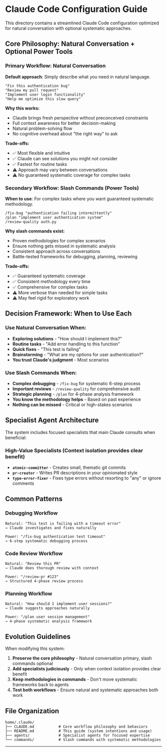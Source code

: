 # Claude Code Configuration Guide

This directory contains a streamlined Claude Code configuration optimized for natural conversation with optional systematic approaches.

## Core Philosophy: Natural Conversation + Optional Power Tools

### Primary Workflow: Natural Conversation

**Default approach**: Simply describe what you need in natural language.

```
"Fix this authentication bug"
"Review my pull request"
"Implement user login functionality"
"Help me optimize this slow query"
```

**Why this works:**

- Claude brings fresh perspective without preconceived constraints
- Full context awareness for better decision-making
- Natural problem-solving flow
- No cognitive overhead about "the right way" to ask

**Trade-offs:**

- ✅ Most flexible and intuitive
- ✅ Claude can see solutions you might not consider
- ✅ Fastest for routine tasks
- ⚠️ Approach may vary between conversations
- ⚠️ No guaranteed systematic coverage for complex tasks

### Secondary Workflow: Slash Commands (Power Tools)

**When to use**: For complex tasks where you want guaranteed systematic methodology.

```
/fix-bug "authentication failing intermittently"
/plan "implement user authentication system"
/review-quality auth.py
```

**Why slash commands exist:**

- Proven methodologies for complex scenarios
- Ensure nothing gets missed in systematic analysis
- Consistent approach across conversations
- Battle-tested frameworks for debugging, planning, reviewing

**Trade-offs:**

- ✅ Guaranteed systematic coverage
- ✅ Consistent methodology every time
- ✅ Comprehensive for complex tasks
- ⚠️ More verbose than needed for simple tasks
- ⚠️ May feel rigid for exploratory work

## Decision Framework: When to Use Each

### Use Natural Conversation When:

- **Exploring solutions** - "How should I implement this?"
- **Routine tasks** - "Add error handling to this function"
- **Quick fixes** - "This test is failing"
- **Brainstorming** - "What are my options for user authentication?"
- **You trust Claude's judgment** - Most scenarios

### Use Slash Commands When:

- **Complex debugging** - `/fix-bug` for systematic 6-step process
- **Important reviews** - `/review-quality` for comprehensive audit
- **Strategic planning** - `/plan` for 4-phase analysis framework
- **You know the methodology helps** - Based on past experience
- **Nothing can be missed** - Critical or high-stakes scenarios

## Specialist Agent Architecture

The system includes focused specialists that main Claude consults when beneficial:

### High-Value Specialists (Context isolation provides clear benefit)

- **`atomic-committer`** - Creates small, thematic git commits
- **`pr-creator`** - Writes PR descriptions in your opinionated style
- **`type-error-fixer`** - Fixes type errors without resorting to "any" or ignore comments

## Common Patterns

### Debugging Workflow

```
Natural: "This test is failing with a timeout error"
→ Claude investigates and fixes naturally

Power: "/fix-bug authentication test timeout"
→ 6-step systematic debugging process
```

### Code Review Workflow

```
Natural: "Review this PR"
→ Claude does thorough review with context

Power: "/review-pr #123"
→ Structured 4-phase review process
```

### Planning Workflow

```
Natural: "How should I implement user sessions?"
→ Claude suggests approaches naturally

Power: "/plan user session management"
→ 4-phase systematic analysis framework
```

## Evolution Guidelines

When modifying this system:

1. **Preserve the core philosophy** - Natural conversation primary, slash commands optional
2. **Add specialists judiciously** - Only when context isolation provides clear benefit
3. **Keep methodologies in commands** - Don't move systematic frameworks back to agents
4. **Test both workflows** - Ensure natural and systematic approaches both work

## File Organization

```
home/.claude/
├── CLAUDE.md           # Core workflow philosophy and behaviors
├── README.md           # This guide (system intentions and usage)
├── agents/             # Specialist agents for focused expertise
└── commands/           # Slash commands with systematic methodologies
```

---
